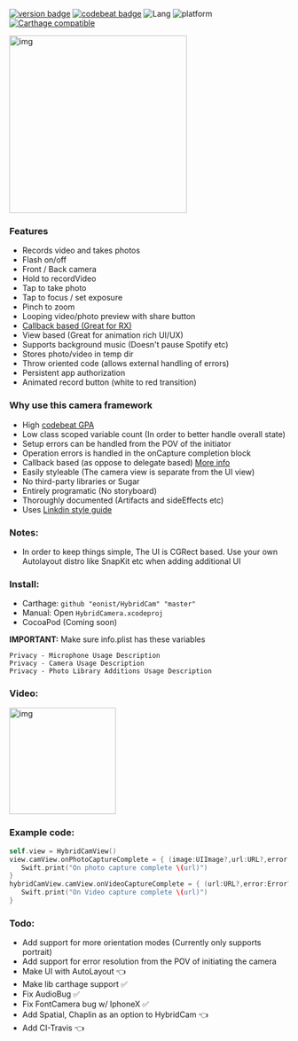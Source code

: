[![version badge](https://img.shields.io/badge/Version-1.0-blue.svg?longCache=true)](https://img.shields.io/badge/SDK-0.1-blue.svg?longCache=true) [![codebeat badge](https://codebeat.co/badges/d8d0fcdb-096c-41c0-ac20-b063051b752b)](https://codebeat.co/projects/github-com-eonist-hybridcamera-master) ![Lang](https://img.shields.io/badge/Language-Swift%205.0-orange.svg) ![platform](https://img.shields.io/badge/Platform-iOS_12.0-blue.svg)
[![Carthage compatible](https://img.shields.io/badge/Carthage-compatible-4BC51D.svg?style=flat)](https://github.com/Carthage/Carthage)

<img width="320" alt="img" src="https://rawgit.com/stylekit/img/master/Image from iOS.jpg">

### Features
- Records video and takes photos
- Flash on/off
- Front / Back camera
- Hold to recordVideo
- Tap to take photo
- Tap to focus / set exposure
- Pinch to zoom
- Looping video/photo preview with share button
- [Callback based (Great for RX)](https://medium.cobeisfresh.com/why-you-shouldn-t-use-delegates-in-swift-7ef808a7f16b)
- View based (Great for animation rich UI/UX)
- Supports background music (Doesn't pause Spotify etc)
- Stores photo/video in temp dir
- Throw oriented code (allows external handling of errors)
- Persistent app authorization
- Animated record button (white to red transition)

### Why use this camera framework
- High [codebeat GPA](https://codebeat.co/projects/github-com-eonist-hybridcamera-master)
- Low class scoped variable count (In order to better handle overall state)
- Setup errors can be handled from the POV of the initiator
- Operation errors is handled in the onCapture completion block
- Callback based (as oppose to delegate based) [More info](https://medium.cobeisfresh.com/why-you-shouldn-t-use-delegates-in-swift-7ef808a7f16b)
- Easily styleable (The camera view is separate from the UI view)
- No third-party libraries or Sugar
- Entirely programatic (No storyboard)
- Thoroughly documented (Artifacts and sideEffects etc)
- Uses [Linkdin style guide](https://github.com/linkedin/swift-style-guide)

### Notes:
- In order to keep things simple, The UI is CGRect based. Use your own Autolayout distro like SnapKit etc when adding additional UI

### Install:
- Carthage: `github "eonist/HybridCam" "master"`
- Manual: Open `HybridCamera.xcodeproj`
- CocoaPod (Coming soon)  

**IMPORTANT:** Make sure info.plist has these variables  
 ```
Privacy - Microphone Usage Description   
Privacy - Camera Usage Description  
Privacy - Photo Library Additions Usage Description  
```

### Video:

<img width="192" alt="img" src="https://rawgit.com/stylekit/img/master/vid_edited_2_2mb.gif">

### Example code:   
```swift
self.view = HybridCamView()
view.camView.onPhotoCaptureComplete = { (image:UIImage?,url:URL?,error:Error?) in
   Swift.print("On photo capture complete \(url)")
}
hybridCamView.camView.onVideoCaptureComplete = { (url:URL?,error:Error?) in
   Swift.print("On Video capture complete \(url)")
}
```
### Todo:
- Add support for more orientation modes (Currently only supports portrait)
- Add support for error resolution from the POV of initiating the camera
- Make UI with AutoLayout 👈
- Make lib carthage support ✅
- Fix AudioBug ✅
- Fix FontCamera bug w/ IphoneX ✅
- Add Spatial, Chaplin as an option to HybridCam 👈
- Add CI-Travis 👈
